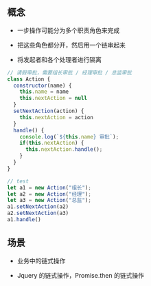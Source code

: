 ## 概念

- 一步操作可能分为多个职责角色来完成

- 把这些角色都分开，然后用一个链串起来

- 将发起者和各个处理者进行隔离


```JavaScript
// 请假审批，需要组长审批 / 经理审批 / 总监审批
class Action {
  constructor(name) {
    this.name = name
    this.nextAction = null
  }
  setNextAction(action) {
    this.nextAction = action
  }
  handle() {
    console.log(`${this.name} 审批`);
    if(this.nextAction) {
      this.nextAction.handle();
    }
  }
}

// test 
let a1 = new Action("组长");
let a2 = new Action("经理");
let a3 = new Action("总监");
a1.setNextAction(a2)
a2.setNextAction(a3)
a1.handle()

```

## 场景

- 业务中的链式操作

- Jquery 的链式操作，Promise.then 的链式操作


